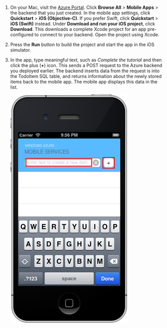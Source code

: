 
1. On your Mac, visit the [Azure Portal]. Click **Browse All** > **Mobile Apps** > the backend that you just created. In the mobile app settings, click **Quickstart** > **iOS (Objective-C)**. If you prefer Swift, click **Quickstart** > **iOS (Swift)** instead. Under **Download and run your iOS project**, click **Download**. This downloads a complete Xcode project for an app pre-configured to connect to your backend. Open the project using Xcode.

2. Press the **Run** button to build the project and start the app in the iOS simulator.

3. In the app, type meaningful text, such as _Complete the tutorial_ and then click the plus (**+**) icon. This sends a POST request to the Azure backend you deployed earlier. The backend inserts data from the request is into the TodoItem SQL table, and returns information about the newly stored items back to the mobile app. The mobile app displays this data in the list. 

   	![](./media/app-service-mobile-ios-quickstart/mobile-quickstart-startup-ios.png)

[Azure Portal]: https://portal.azure.com/
